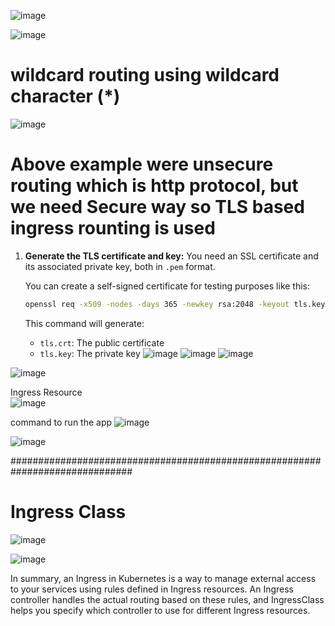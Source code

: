 ![image](https://github.com/HimanshuMishra123/Kubernetes-Zero-to-Hero/assets/164254902/3f0a0c0d-89c9-48d1-a6a2-ea396b828c9d)


![image](https://github.com/HimanshuMishra123/Kubernetes-Zero-to-Hero/assets/164254902/2cab3951-21a7-4d24-917d-d245e10991be)

# wildcard routing using wildcard character (*)
![image](https://github.com/HimanshuMishra123/Kubernetes-Zero-to-Hero/assets/164254902/13fd6fd9-5f47-4e3a-885a-2993a95a3ff6)


# Above example were unsecure routing which is http protocol, but we need Secure way so TLS based ingress rounting is used

1. **Generate the TLS certificate and key:**
   You need an SSL certificate and its associated private key, both in `.pem` format.

   You can create a self-signed certificate for testing purposes like this:
   
   ```bash
   openssl req -x509 -nodes -days 365 -newkey rsa:2048 -keyout tls.key -out tls.crt -subj "/CN=example.com/O=example"
   ```
   This command will generate:
   - `tls.crt`: The public certificate
   - `tls.key`: The private key
![image](https://github.com/HimanshuMishra123/Kubernetes-Zero-to-Hero/assets/164254902/0f238964-3c7d-4023-b801-1e844ddfe4c9)
![image](https://github.com/HimanshuMishra123/Kubernetes-Zero-to-Hero/assets/164254902/59cae6fc-9856-434a-b8d1-e573eac12d89)
![image](https://github.com/HimanshuMishra123/Kubernetes-Zero-to-Hero/assets/164254902/513d47d5-1c41-4606-8112-fb9ff7814a6f)


![image](https://github.com/HimanshuMishra123/Kubernetes-Zero-to-Hero/assets/164254902/7f62c045-547c-4212-83a8-77dc4cd7e4a1)

Ingress Resource <br/>
![image](https://github.com/HimanshuMishra123/Kubernetes-Zero-to-Hero/assets/164254902/48fc2ede-3f30-4b65-a9f5-3b6463fbd418)


command to run the app
![image](https://github.com/HimanshuMishra123/Kubernetes-Zero-to-Hero/assets/164254902/844ab2b3-f776-4cd8-a971-1327259eec71)


![image](https://github.com/HimanshuMishra123/Kubernetes-Zero-to-Hero/assets/164254902/2b7d0cd7-08f7-409d-85a9-96051156ccd4)

############################################################################## <br/>

# Ingress Class

![image](https://github.com/HimanshuMishra123/Kubernetes-Zero-to-Hero/assets/164254902/971f2c37-f26f-49fd-b85a-aa47c70a4d3f)

![image](https://github.com/HimanshuMishra123/Kubernetes-Zero-to-Hero/assets/164254902/e168caff-e2b8-4c23-8009-d16758e6d37d)

In summary, an Ingress in Kubernetes is a way to manage external access to your services using rules defined in Ingress resources. An Ingress controller handles the actual routing based on these rules, and IngressClass helps you specify which controller to use for different Ingress resources.


